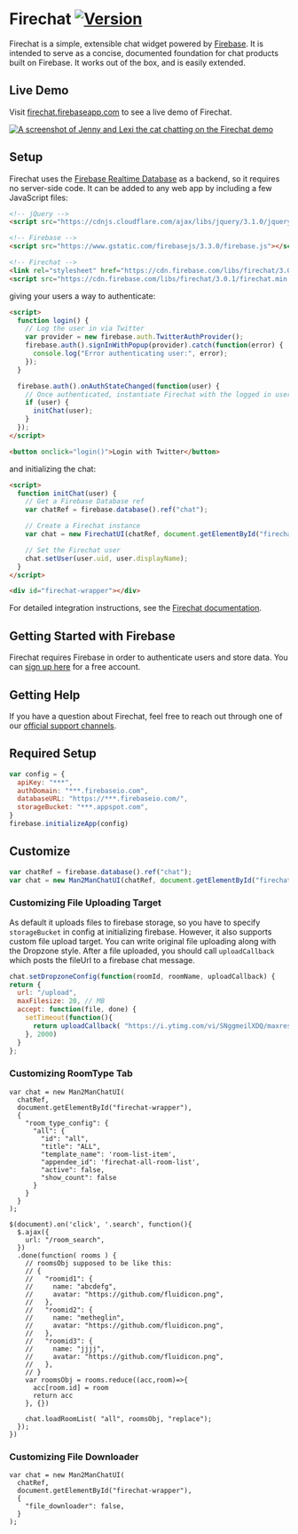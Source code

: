 # Firechat [![Version](https://badge.fury.io/gh/firebase%2Ffirechat.svg)](http://badge.fury.io/gh/firebase%2Ffirechat)

Firechat is a simple, extensible chat widget powered by
[Firebase](https://firebase.google.com/?utm_source=firechat). It is intended to serve as a concise,
documented foundation for chat products built on Firebase. It works out of the box, and is easily
extended.

## Live Demo

Visit [firechat.firebaseapp.com](https://firechat.firebaseapp.com/) to see a live demo of Firechat.

[![A screenshot of Jenny and Lexi the cat chatting on the Firechat demo](screenshot.png)](https://firechat.firebaseapp.com/)

## Setup

Firechat uses the [Firebase Realtime Database](https://firebase.google.com/docs/database/?utm_source=firechat)
as a backend, so it requires no server-side code. It can be added to any web app by including a few
JavaScript files:

```HTML
<!-- jQuery -->
<script src="https://cdnjs.cloudflare.com/ajax/libs/jquery/3.1.0/jquery.min.js"></script>

<!-- Firebase -->
<script src="https://www.gstatic.com/firebasejs/3.3.0/firebase.js"></script>

<!-- Firechat -->
<link rel="stylesheet" href="https://cdn.firebase.com/libs/firechat/3.0.1/firechat.min.css" />
<script src="https://cdn.firebase.com/libs/firechat/3.0.1/firechat.min.js"></script>
```

giving your users a way to authenticate:

```HTML
<script>
  function login() {
    // Log the user in via Twitter
    var provider = new firebase.auth.TwitterAuthProvider();
    firebase.auth().signInWithPopup(provider).catch(function(error) {
      console.log("Error authenticating user:", error);
    });
  }

  firebase.auth().onAuthStateChanged(function(user) {
    // Once authenticated, instantiate Firechat with the logged in user
    if (user) {
      initChat(user);
    }
  });
</script>

<button onclick="login()">Login with Twitter</button>
```

and initializing the chat:

```HTML
<script>
  function initChat(user) {
    // Get a Firebase Database ref
    var chatRef = firebase.database().ref("chat");

    // Create a Firechat instance
    var chat = new FirechatUI(chatRef, document.getElementById("firechat-wrapper"));

    // Set the Firechat user
    chat.setUser(user.uid, user.displayName);
  }
</script>

<div id="firechat-wrapper"></div>
```

For detailed integration instructions, see the [Firechat documentation](https://firechat.firebaseapp.com/docs/).

## Getting Started with Firebase

Firechat requires Firebase in order to authenticate users and store data. You can
[sign up here](https://console.firebase.google.com/?utm_source=firechat) for a free account.

## Getting Help

If you have a question about Firechat, feel free to reach out through one of our
[official support channels](https://firebase.google.com/support/?utm_source=firechat).

## Required Setup

```js
var config = {
  apiKey: "***",
  authDomain: "***.firebaseio.com",
  databaseURL: "https://***.firebaseio.com/",
  storageBucket: "***.appspot.com",
}
firebase.initializeApp(config)
```

## Customize

```js
var chatRef = firebase.database().ref("chat");
var chat = new Man2ManChatUI(chatRef, document.getElementById("firechat-wrapper"));
```

### Customizing File Uploading Target

As default it uploads files to firebase storage, so you have to specify `storageBucket` in config at initializing firebase.
However, it also supports custom file upload target. You can write original file uploading along with the Dropzone style. After a file uploaded, you should call `uploadCallback` which posts the fileUrl to a firebase chat message.

```js
chat.setDropzoneConfig(function(roomId, roomName, uploadCallback) {
return {
  url: "/upload",
  maxFilesize: 20, // MB
  accept: function(file, done) {
    setTimeout(function(){
      return uploadCallback( "https://i.ytimg.com/vi/SNggmeilXDQ/maxresdefault.jpg" );
    }, 2000)
  }
};
```

### Customizing RoomType Tab

```
var chat = new Man2ManChatUI(
  chatRef, 
  document.getElementById("firechat-wrapper"),
  {
    "room_type_config": {
      "all": {
        "id": "all",
        "title": "ALL",
        "template_name": 'room-list-item',
        "appendee_id": 'firechat-all-room-list',
        "active": false,
        "show_count": false
      }
    }
  }
);
```

```
$(document).on('click', '.search', function(){
  $.ajax({
    url: "/room_search",
  })
  .done(function( rooms ) {
    // roomsObj supposed to be like this:
    // {
    //   "roomid1": {
    //     name: "abcdefg",
    //     avatar: "https://github.com/fluidicon.png",
    //   },
    //   "roomid2": {
    //     name: "metheglin",
    //     avatar: "https://github.com/fluidicon.png",
    //   },
    //   "roomid3": {
    //     name: "jjjj",
    //     avatar: "https://github.com/fluidicon.png",
    //   },
    // }
    var roomsObj = rooms.reduce((acc,room)=>{
      acc[room.id] = room
      return acc
    }, {})

    chat.loadRoomList( "all", roomsObj, "replace");
  });
})
```

### Customizing File Downloader

```
var chat = new Man2ManChatUI(
  chatRef, 
  document.getElementById("firechat-wrapper"),
  {
    "file_downloader": false,
  }
);
```
